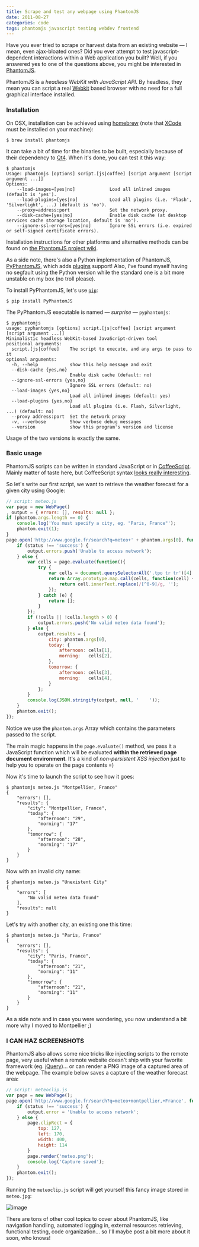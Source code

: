 ```yaml
---
title: Scrape and test any webpage using PhantomJS
date: 2011-08-27
categories: code
tags: phantomjs javascript testing webdev frontend
---
```


Have you ever tried to scrape or harvest data from an existing website —
I mean, even ajax-bloated ones? Did you ever attempt to test
javascript-dependent interactions within a Web application you built?
Well, if you answered yes to one of the questions above, you might be
interested in [PhantomJS](http://phantomjs.org/).

PhantomJS is a *headless WebKit with JavaScript API*. By headless, they
mean you can script a real [Webkit](http://webkit.org/) based browser
with no need for a full graphical interface installed.

### Installation

On OSX, installation can be achieved using
[homebrew](https://github.com/mxcl/homebrew) (note that
[XCode](static/itunes.apple.com/fr/app/xcode/id448457090?mt=12) must be
installed on your machine):

```terminal
$ brew install phantomjs
```

It can take a bit of time for the binaries to be built, especially
because of their dependency to [Qt4](static/qt.nokia.com/products). When
it's done, you can test it this way:

```terminal
$ phantomjs
Usage: phantomjs [options] script.[js|coffee] [script argument [script argument ...]]
Options:
    --load-images=[yes|no]             Load all inlined images (default is 'yes').
    --load-plugins=[yes|no]            Load all plugins (i.e. 'Flash', 'Silverlight', ...) (default is 'no').
    --proxy=address:port               Set the network proxy.
    --disk-cache=[yes|no]              Enable disk cache (at desktop services cache storage location, default is 'no').
    --ignore-ssl-errors=[yes|no]       Ignore SSL errors (i.e. expired or self-signed certificate errors).
```

Installation instructions for other platforms and alternative methods
can be found on [the PhantomJS project
wiki](http://code.google.com/p/phantomjs/wiki/Installation).

As a side note, there's also a Python implementation of PhantomJS,
[PyPhantomJS](http://dev.umaclan.com/projects/pyphantomjs), which adds
[plugins](http://dev.umaclan.com/projects/pyphantomjs/wiki/Plugins)
support! Also, I've found myself having no segfault using the Python
version while the standard one is a bit more unstable on my box (no
troll please).

To install PyPhantomJS, let's use
[`pip`](http://www.pip-installer.org/):

```terminal
$ pip install PyPhantomJS
```

The PyPhantomJS executable is named — *surprise* — `pyphantomjs`:

```terminal
$ pyphantomjs
usage: pyphantomjs [options] script.[js|coffee] [script argument [script argument ...]]
Minimalistic headless WebKit-based JavaScript-driven tool
positional arguments:
  script.[js|coffee]    The script to execute, and any args to pass to it
optional arguments:
  -h, --help            show this help message and exit
  --disk-cache {yes,no}
                        Enable disk cache (default: no)
  --ignore-ssl-errors {yes,no}
                        Ignore SSL errors (default: no)
  --load-images {yes,no}
                        Load all inlined images (default: yes)
  --load-plugins {yes,no}
                        Load all plugins (i.e. Flash, Silverlight, ...) (default: no)
  --proxy address:port  Set the network proxy
  -v, --verbose         Show verbose debug messages
  --version             show this program's version and license
```

Usage of the two versions is exactly the same.

### Basic usage

PhantomJS scripts can be written in standard JavaScript or in
[CoffeeScript](http://jashkenas.github.com/coffee-script/). Mainly
matter of taste here, but CoffeeScript syntax [looks really
interesting](http://robots.thoughtbot.com/post/9251081564/coffeescript-spartan-javascript).

So let's write our first script, we want to retrieve the weather
forecast for a given city using Google:

```js
// script: meteo.js
var page = new WebPage()
, output = { errors: [], results: null };
if (phantom.args.length == 0) {
    console.log('You must specify a city, eg. "Paris, France"');
    phantom.exit(1);
}
page.open('http://www.google.fr/search?q=meteo+' + phantom.args[0], function (status) {
    if (status !== 'success') {
        output.errors.push('Unable to access network');
    } else {
        var cells = page.evaluate(function(){
            try {
                var cells = document.querySelectorAll('.tpo tr tr')[4].querySelectorAll('td');
                return Array.prototype.map.call(cells, function(cell) {
                    return cell.innerText.replace(/[^0-9]/g, '');
                });
            } catch (e) {
                return [];
            }
        });
        if (!cells || !cells.length > 0) {
            output.errors.push('No valid meteo data found');
        } else {
            output.results = {
                city: phantom.args[0],
                today: {
                    afternoon: cells[1],
                    morning:   cells[2],
                },
                tomorrow: {
                    afternoon: cells[3],
                    morning:   cells[4],
                }
            };
        }
        console.log(JSON.stringify(output, null, '    '));
    }
    phantom.exit();
});
```

Notice we use the `phantom.args` Array which contains the parameters
passed to the script.

The main magic happens in the `page.evaluate()` method, we pass it a
JavaScript function which will be evaluated **within the retrieved page
document environment**. It's a kind of *non-persistent XSS injection*
just to help you to operate on the page contents =)

Now it's time to launch the script to see how it goes:

```terminal
$ phantomjs meteo.js "Montpellier, France"
{
    "errors": [],
    "results": {
        "city": "Montpellier, France",
        "today": {
            "afternoon": "29",
            "morning": "17"
        },
        "tomorrow": {
            "afternoon": "28",
            "morning": "17"
        }
    }
}
```

Now with an invalid city name:

```terminal
$ phantomjs meteo.js "Unexistent City"
{
    "errors": [
        "No valid meteo data found"
    ],
    "results": null
}
```

Let's try with another city, an existing one this time:

```terminal
$ phantomjs meteo.js "Paris, France"
{
    "errors": [],
    "results": {
        "city": "Paris, France",
        "today": {
            "afternoon": "21",
            "morning": "11"
        },
        "tomorrow": {
            "afternoon": "21",
            "morning": "11"
        }
    }
}
```

As a side note and in case you were wondering, you now understand a bit
more why I moved to Montpellier ;)

### I CAN HAZ SCREENSHOTS

PhantomJS also allows some nice tricks like injecting scripts to the
remote page, very useful when a remote website doesn't ship with your
favorite framework (eg. [jQuery](http://jquery.com/))… or can render a
PNG image of a captured area of the webpage. The example below saves a
capture of the weather forecast area:

```js
// script: meteoclip.js
var page = new WebPage();
page.open('http://www.google.fr/search?q=meteo+montpellier,+France', function (status) {
    if (status !== 'success') {
        output.error = 'Unable to access network';
    } else {
        page.clipRect = {
            top: 127,
            left: 170,
            width: 400,
            height: 114
        }
        page.render('meteo.png');
        console.log('Capture saved');
    }
    phantom.exit();
});
```

Running the `meteoclip.js` script will get yourself this fancy image
stored in `meteo.jpg`:

![image](http://cl.ly/0w2a050b3x2g170u053A/meteo.png)

There are tons of other cool topics to cover about PhantomJS, like
navigation handling, automated logging in, external resources
retrieving, functional testing, code organization… so I'll maybe post a
bit more about it soon, who knows!
